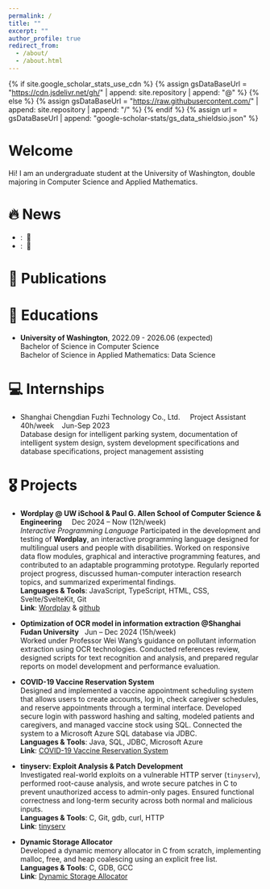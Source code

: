```yaml
---
permalink: /
title: ""
excerpt: ""
author_profile: true
redirect_from: 
  - /about/
  - /about.html
---
```


{% if site.google_scholar_stats_use_cdn %}
{% assign gsDataBaseUrl = "https://cdn.jsdelivr.net/gh/" | append: site.repository | append: "@" %}
{% else %}
{% assign gsDataBaseUrl = "https://raw.githubusercontent.com/" | append: site.repository | append: "/" %}
{% endif %}
{% assign url = gsDataBaseUrl | append: "google-scholar-stats/gs_data_shieldsio.json" %}

<span class='anchor' id='about-me'></span>

# Welcome
Hi! I am an undergraduate student at the University of Washington, double majoring in Computer Science and Applied Mathematics.

# 🔥 News
- : &nbsp;🎉
- : &nbsp;🎉

# 📝 Publications 

# 📖 Educations
-  **University of Washington**, 2022.09 - 2026.06 (expected)<br>
Bachelor of Science in Computer Science<br>
Bachelor of Science in Applied Mathematics: Data Science

# 💻 Internships
- Shanghai Chengdian Fuzhi Technology Co., Ltd. &nbsp; &nbsp; Project Assistant &nbsp; &nbsp; 40h/week &nbsp; &nbsp;Jun-Sep 2023<br>
Database design for intelligent parking system, documentation of intelligent system design, system
development specifications and database specifications, project management assisting

# 🎖 Projects
- **Wordplay @ UW iSchool & Paul G. Allen School of Computer Science & Engineering** &nbsp; &nbsp; Dec 2024 – Now (12h/week) <br>
  *Interactive Programming Language*
  Participated in the development and testing of **Wordplay**, an interactive programming language designed for multilingual users and people with disabilities. Worked on responsive data flow modules, graphical and interactive programming features, and contributed to an adaptable programming prototype. Regularly reported project progress, discussed human-computer interaction research topics, and summarized experimental findings.  
  **Languages & Tools**: JavaScript, TypeScript, HTML, CSS, Svelte/SvelteKit, Git <br>
  **Link**: [Wordplay](https://wordplay.dev/) & [github](https://github.com/wordplaydev/wordplay)<br>

- **Optimization of OCR model in information extraction @Shanghai Fudan University**  &nbsp; Jun – Dec 2024 (15h/week) <br>
  Worked under Professor Wei Wang’s guidance on pollutant information extraction using OCR technologies. Conducted references review, designed scripts for text recognition and analysis, and prepared regular reports on model development and performance evaluation.  <br>

- **COVID-19 Vaccine Reservation System** <br>
  Designed and implemented a vaccine appointment scheduling system that allows users to create accounts, log in, check caregiver schedules, and reserve appointments through a terminal interface. Developed secure login with password hashing and salting, modeled patients and caregivers, and managed vaccine stock using SQL. Connected the system to a Microsoft Azure SQL database via JDBC. <br> 
  **Languages & Tools**: Java, SQL, JDBC, Microsoft Azure <br>
  **Link**: [COVID-19 Vaccine Reservation System](https://github.com/lantinglu/COVID-19-Vaccine-Reservation-System)

- **tinyserv: Exploit Analysis & Patch Development**  
  Investigated real-world exploits on a vulnerable HTTP server (`tinyserv`), performed root-cause analysis, and wrote secure patches in C to prevent unauthorized access to admin-only pages. Ensured functional correctness and long-term security across both normal and malicious inputs. <br>
  **Languages & Tools**: C, Git, gdb, curl, HTTP  <br>
  **Link**: [tinyserv](https://github.com/lantinglu/tinyserv)

- **Dynamic Storage Allocator**   
  Developed a dynamic memory allocator in C from scratch, implementing malloc, free, and heap coalescing using an explicit free list. <br>
  **Languages & Tools**: C, GDB, GCC <br>
  **Link**: [Dynamic Storage Allocator](https://github.com/lantinglu/CSE351-The-Hardware-Software-Interface/tree/main/lab5)




